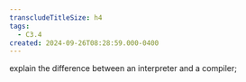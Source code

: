 ```yaml
---
transcludeTitleSize: h4
tags:
  - C3.4
created: 2024-09-26T08:28:59.000-0400
---
```

explain the difference between an interpreter and a compiler;